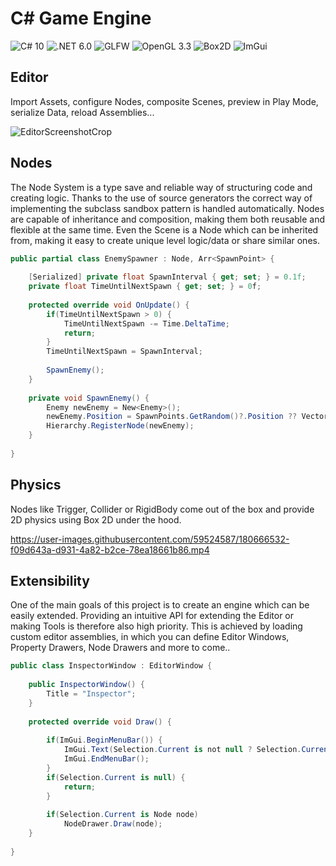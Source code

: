 # C# Game Engine
![C# 10](https://img.shields.io/badge/-C%23_10-b5faaa)
![.NET 6.0](https://img.shields.io/badge/-.NET_6.0-acfcf0)
![GLFW](https://img.shields.io/badge/-GLFW-e1aafa)
![OpenGL 3.3](https://img.shields.io/badge/-OpenGL_3.3-faaaaa)
![Box2D](https://img.shields.io/badge/-Box2D-fad5aa)
![ImGui](https://img.shields.io/badge/-ImGui-f6faaa)

## Editor
Import Assets, configure Nodes, composite Scenes, preview in Play Mode, serialize Data, reload Assemblies...

![EditorScreenshotCrop](https://user-images.githubusercontent.com/59524587/180666030-dd88ece8-1ac1-4d69-9a06-125f2855295f.png)

## Nodes
The Node System is a type save and reliable way of structuring code and creating logic. Thanks to the use of source generators the correct way of implementing the subclass sandbox pattern is handled automatically. Nodes are capable of inheritance and composition, making them both reusable and flexible at the same time. Even the Scene is a Node which can be inherited from, making it easy to create unique level logic/data or share similar ones.

```csharp
public partial class EnemySpawner : Node, Arr<SpawnPoint> {
    
    [Serialized] private float SpawnInterval { get; set; } = 0.1f;
    private float TimeUntilNextSpawn { get; set; } = 0f;
    
    protected override void OnUpdate() {
        if(TimeUntilNextSpawn > 0) {
            TimeUntilNextSpawn -= Time.DeltaTime;
            return;
        }
        TimeUntilNextSpawn = SpawnInterval;
        
        SpawnEnemy();
    }
    
    private void SpawnEnemy() {
        Enemy newEnemy = New<Enemy>();
        newEnemy.Position = SpawnPoints.GetRandom()?.Position ?? Vector3.Zero;
        Hierarchy.RegisterNode(newEnemy);
    }
    
}
```

## Physics
Nodes like Trigger, Collider or RigidBody come out of the box and provide 2D physics using Box 2D under the hood.

https://user-images.githubusercontent.com/59524587/180666532-f09d643a-d931-4a82-b2ce-78ea18661b86.mp4

## Extensibility
One of the main goals of this project is to create an engine which can be easily extended. Providing an intuitive API for extending the Editor or making Tools is therefore also high priority. This is achieved by loading custom editor assemblies, in which you can define Editor Windows, Property Drawers, Node Drawers and more to come..

```csharp
public class InspectorWindow : EditorWindow {
    
    public InspectorWindow() {
        Title = "Inspector";
    }
    
    protected override void Draw() {
        
        if(ImGui.BeginMenuBar()) {
            ImGui.Text(Selection.Current is not null ? Selection.Current.GetType().ToString() : "select an object to inspect");
            ImGui.EndMenuBar();
        }
        if(Selection.Current is null) {
            return;
        }
        
        if(Selection.Current is Node node)
            NodeDrawer.Draw(node);
    }
    
}
```
